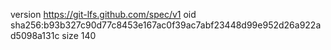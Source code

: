 version https://git-lfs.github.com/spec/v1
oid sha256:b93b327c90d77c8453e167ac0f39ac7abf23448d99e952d26a922ad5098a131c
size 140
